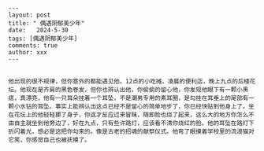 	---
	layout: post
	title: " 偶遇阴郁美少年"
	date:   2024-5-30
	tags: [偶遇阴郁美少年]
	comments: true
	author: xxx
	---


	他出现的很不规律，但你意外的都能遇见他。12点的小吃摊，凌晨的便利店，晚上九点的后楼花坛。他现在是齐肩的黑色卷发，但你也辨认出他，你偷偷的留心他，你发现他眼下有一颗小黑痣，真漂亮，他有一只耳朵挂着一个耳坠，不是潮男专用的素耳圈，是勾挂在耳垂上的尾部有一颗小水钻的耳坠。事实上能辨认出这点已经不是留心的简单地步了，你已经快贴到他身上了。坐在花坛上的他轻轻挪了身子，你这才反应过来冒昧，随即脸也烧了起来，这么大的地方你怎么不由自主就坐到他旁边了，好在九点，只有些许路灯，应该看不清你烧红的脸。他的耳坠在路灯下折闪着光，想必是这把你勾来的。像是古老的招魂的献祭仪式。他弯了眼摸着学校里的流浪猫对它笑，你感觉自己也被抚摸了。
	
